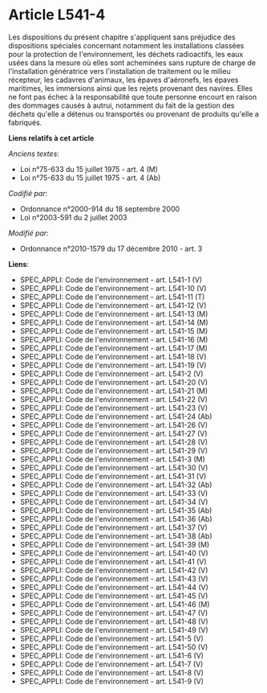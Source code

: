 # Article L541-4

Les dispositions du présent chapitre s'appliquent sans préjudice des dispositions spéciales concernant notamment les
installations classées pour la protection de l'environnement, les déchets radioactifs, les eaux usées dans la mesure où elles
sont acheminées sans rupture de charge de l'installation génératrice vers l'installation de traitement ou le milieu
récepteur, les cadavres d'animaux, les épaves d'aéronefs, les épaves maritimes, les immersions ainsi que les rejets provenant
des navires. Elles ne font pas échec à la responsabilité que toute personne encourt en raison des dommages causés à autrui,
notamment du fait de la gestion des déchets qu'elle a détenus ou transportés ou provenant de produits qu'elle a fabriqués.

**Liens relatifs à cet article**

_Anciens textes_:

  - Loi n°75-633 du 15 juillet 1975 - art. 4 (M)
  - Loi n°75-633 du 15 juillet 1975 - art. 4 (Ab)

_Codifié par_:

  - Ordonnance n°2000-914 du 18 septembre 2000
  - Loi n°2003-591 du 2 juillet 2003

_Modifié par_:

  - Ordonnance n°2010-1579 du 17 décembre 2010 - art. 3

**Liens**:

  - SPEC_APPLI: Code de l'environnement - art. L541-1 (V)
  - SPEC_APPLI: Code de l'environnement - art. L541-10 (V)
  - SPEC_APPLI: Code de l'environnement - art. L541-11 (T)
  - SPEC_APPLI: Code de l'environnement - art. L541-12 (V)
  - SPEC_APPLI: Code de l'environnement - art. L541-13 (M)
  - SPEC_APPLI: Code de l'environnement - art. L541-14 (M)
  - SPEC_APPLI: Code de l'environnement - art. L541-15 (M)
  - SPEC_APPLI: Code de l'environnement - art. L541-16 (M)
  - SPEC_APPLI: Code de l'environnement - art. L541-17 (M)
  - SPEC_APPLI: Code de l'environnement - art. L541-18 (V)
  - SPEC_APPLI: Code de l'environnement - art. L541-19 (V)
  - SPEC_APPLI: Code de l'environnement - art. L541-2 (V)
  - SPEC_APPLI: Code de l'environnement - art. L541-20 (V)
  - SPEC_APPLI: Code de l'environnement - art. L541-21 (M)
  - SPEC_APPLI: Code de l'environnement - art. L541-22 (V)
  - SPEC_APPLI: Code de l'environnement - art. L541-23 (V)
  - SPEC_APPLI: Code de l'environnement - art. L541-24 (Ab)
  - SPEC_APPLI: Code de l'environnement - art. L541-26 (V)
  - SPEC_APPLI: Code de l'environnement - art. L541-27 (V)
  - SPEC_APPLI: Code de l'environnement - art. L541-28 (V)
  - SPEC_APPLI: Code de l'environnement - art. L541-29 (V)
  - SPEC_APPLI: Code de l'environnement - art. L541-3 (M)
  - SPEC_APPLI: Code de l'environnement - art. L541-30 (V)
  - SPEC_APPLI: Code de l'environnement - art. L541-31 (V)
  - SPEC_APPLI: Code de l'environnement - art. L541-32 (Ab)
  - SPEC_APPLI: Code de l'environnement - art. L541-33 (V)
  - SPEC_APPLI: Code de l'environnement - art. L541-34 (V)
  - SPEC_APPLI: Code de l'environnement - art. L541-35 (Ab)
  - SPEC_APPLI: Code de l'environnement - art. L541-36 (Ab)
  - SPEC_APPLI: Code de l'environnement - art. L541-37 (V)
  - SPEC_APPLI: Code de l'environnement - art. L541-38 (Ab)
  - SPEC_APPLI: Code de l'environnement - art. L541-39 (M)
  - SPEC_APPLI: Code de l'environnement - art. L541-40 (V)
  - SPEC_APPLI: Code de l'environnement - art. L541-41 (V)
  - SPEC_APPLI: Code de l'environnement - art. L541-42 (V)
  - SPEC_APPLI: Code de l'environnement - art. L541-43 (V)
  - SPEC_APPLI: Code de l'environnement - art. L541-44 (V)
  - SPEC_APPLI: Code de l'environnement - art. L541-45 (V)
  - SPEC_APPLI: Code de l'environnement - art. L541-46 (M)
  - SPEC_APPLI: Code de l'environnement - art. L541-47 (V)
  - SPEC_APPLI: Code de l'environnement - art. L541-48 (V)
  - SPEC_APPLI: Code de l'environnement - art. L541-49 (V)
  - SPEC_APPLI: Code de l'environnement - art. L541-5 (V)
  - SPEC_APPLI: Code de l'environnement - art. L541-50 (V)
  - SPEC_APPLI: Code de l'environnement - art. L541-6 (V)
  - SPEC_APPLI: Code de l'environnement - art. L541-7 (V)
  - SPEC_APPLI: Code de l'environnement - art. L541-8 (V)
  - SPEC_APPLI: Code de l'environnement - art. L541-9 (V)
